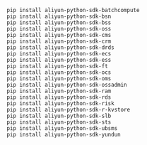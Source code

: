     
    pip install aliyun-python-sdk-batchcompute
    pip install aliyun-python-sdk-bsn
    pip install aliyun-python-sdk-bss
    pip install aliyun-python-sdk-oss
    pip install aliyun-python-sdk-cms
    pip install aliyun-python-sdk-crm
    pip install aliyun-python-sdk-drds
    pip install aliyun-python-sdk-ecs
    pip install aliyun-python-sdk-ess
    pip install aliyun-python-sdk-ft
    pip install aliyun-python-sdk-ocs
    pip install aliyun-python-sdk-oms
    pip install aliyun-python-sdk-ossadmin
    pip install aliyun-python-sdk-ram
    pip install aliyun-python-sdk-rds
    pip install aliyun-python-sdk-risk
    pip install aliyun-python-sdk-r-kvstore
    pip install aliyun-python-sdk-slb
    pip install aliyun-python-sdk-sts
    pip install aliyun-python-sdk-ubsms
    pip install aliyun-python-sdk-yundun